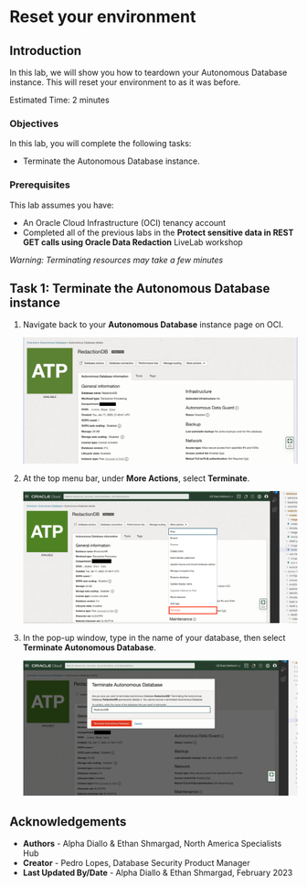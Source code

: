 # Reset your environment

## Introduction

In this lab, we will show you how to teardown your Autonomous Database instance. This will reset your environment to as it was before.

Estimated Time: 2 minutes

### Objectives

In this lab, you will complete the following tasks:

- Terminate the Autonomous Database instance.

### Prerequisites

This lab assumes you have:
- An Oracle Cloud Infrastructure (OCI) tenancy account
- Completed all of the previous labs in the **Protect sensitive data in REST GET calls using Oracle Data Redaction** LiveLab workshop

*Warning: Terminating resources may take a few minutes*

## Task 1: Terminate the Autonomous Database instance

1. Navigate back to your **Autonomous Database** instance page on OCI.

    ![ADB page](images/adb-page.png)

2. At the top menu bar, under **More Actions**, select **Terminate**.

    ![More actions](images/more-actions.png)

3. In the pop-up window, type in the name of your database, then select **Terminate Autonomous Database**.

    ![Terminate adb](images/terminate.png)



## Acknowledgements

- **Authors** - Alpha Diallo & Ethan Shmargad, North America Specialists Hub
- **Creator** - Pedro Lopes, Database Security Product Manager
- **Last Updated By/Date** - Alpha Diallo & Ethan Shmargad, February 2023